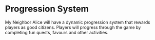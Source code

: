 # Progression System

My Neighbor Alice will have a dynamic progression system that rewards players as good citizens. Players will progress through the game by completing fun quests, favours and other activities.
